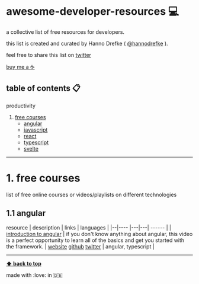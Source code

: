 # awesome-developer-resources :computer:

a collective list of free resources for developers.

this list is created and curated by Hanno Drefke ( [@hannodrefke](https://twitter.com/hannodrefke) ). 

feel free to share this list on [twitter](http://twitter.com/share?text=awesome-developer-resources%20-a%20collective%20list%20of%20free%20resources%20for%20developers&url=https%3A%2F%2Fgithub.com%2Fhannodrefke%2Fawesome-developer-resources&hashtags=resources,developer,webdev,tools)

[buy me a :coffee:](https://www.buymeacoff.ee/hannodrefke)

## table of contents :clipboard:

productivity

1.  [free courses](#1-free-courses)
     - [angular](#angular)
     - [javascript](#javascript)
     - [react](#react)
     - [typescript](#typescript)
     - [svelte](#svelte)

---

# 1. free courses

list of free online courses or videos/playlists on different technologies

## 1.1 angular

resource | description | links | languages |
|--|---- |---|---| ------ |
| [introduction to angular](https://angulartraining.teachable.com/p/introduction-to-angular) | if you don't know anything about angular, this video is a perfect opportunity to learn all of the basics and get you started with the framework. | [website](https://angulartraining.teachable.com/p/introduction-to-angular) [github](https://github.com/alcfeoh) [twitter](https://twitter.com/alainchautard?lang=de) | angular, typescript |

---

**[⬆ back to top](#index)**

made with :love: in :de:
